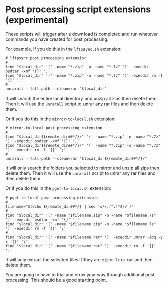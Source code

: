 # Post processing script extensions (experimental)

These scripts will trigger after a download is completed and run whatever commands you have created for post processing.

For example, if you do this in the `lftpsync.sh` extension:

~~~
# lftpsync post processing extension
#
find "$local_dir" '(' -name "*.zip" -o -name "*.7z" ')' -execdir bsdtar -xmf '{}' ';'
find "$local_dir" '(' -name "*.zip" -o -name "*.7z" ')' -execdir rm -f '{}' ';'
#
unrarall --full-path --clean=rar "$local_dir"
~~~

It will search the entire local directory and unzip all zips then delete them. Then it will use the `unrarall` script to unrar any rar files and then delete them.

Or if you do this in the `mirror-to-local.sh` extension:

~~~
# mirror-to-local post processing extension
#
find "$local_dir${remote_dir##*/}/" '(' -name "*.zip" -o -name "*.7z" ')' -execdir bsdtar -xmf '{}' ';'
find "$local_dir${remote_dir##*/}/" '(' -name "*.zip" -o -name "*.7z" ')' -execdir rm -f '{}' ';'
#
unrarall --full-path --clean=rar "$local_dir${remote_dir##*/}/"
~~~

It will only search the folders you selected to mirror and unzip all zips then delete them. Then it will use the `unrarall` script to unrar any rar files and then delete them.

Or if you do this in the `pget-to-local.sh` extension:

~~~
# pget-to-local post processing extension
#
filename="$(echo ${remote_dir##*/} | sed 's/\.[^.]*$//')"
#
find "$local_dir" '(' -name "$filename.zip" -o -name "$filename.7z" ')' -execdir bsdtar -xmf '{}' ';'
find "$local_dir" '(' -name "$filename.zip" -o -name "$filename.7z" ')' -execdir rm -f '{}' ';'
#
find "$local_dir" '(' -name "$filename.rar" ')' -execdir unrar -idq -y x '{}' ';'
find "$local_dir" '(' -name "$filename.rar" ')' -execdir rm -f '{}' ';'
~~~

It will only extract the selected files if they are `zip` or `7z` or `rar` and then delete them.

You are going to have to trial and error your way through additional post processing. This should be a good starting point.
